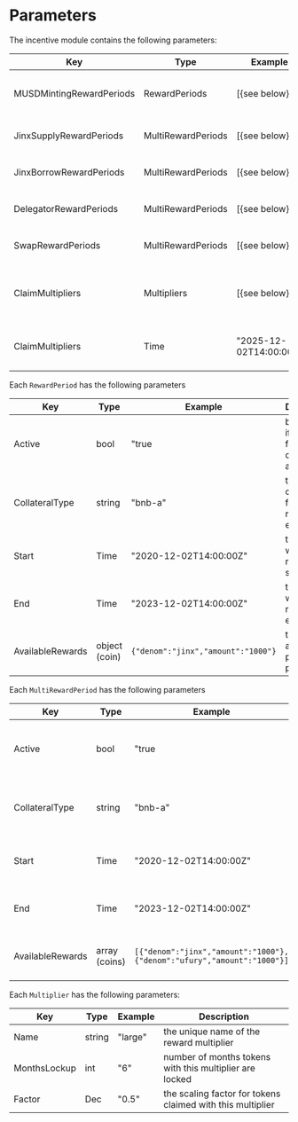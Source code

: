 <!--
order: 5
-->

# Parameters

The incentive module contains the following parameters:

| Key                      | Type               | Example                | Description                                  |
| ------------------------ | ------------------ | ---------------------- | -------------------------------------------- |
| MUSDMintingRewardPeriods | RewardPeriods      | [{see below}]          | MUSD minting reward periods                  |
| JinxSupplyRewardPeriods  | MultiRewardPeriods | [{see below}]          | Jinx supply reward periods                   |
| JinxBorrowRewardPeriods  | MultiRewardPeriods | [{see below}]          | Jinx borrow reward periods                   |
| DelegatorRewardPeriods   | MultiRewardPeriods | [{see below}]          | Delegator reward periods                     |
| SwapRewardPeriods        | MultiRewardPeriods | [{see below}]          | Swap reward periods                          |
| ClaimMultipliers         | Multipliers        | [{see below}]          | Multipliers applied when rewards are claimed |
| ClaimMultipliers         | Time               | "2025-12-02T14:00:00Z" | Time when reward claiming ends               |

Each `RewardPeriod` has the following parameters

| Key              | Type          | Example                            | Description                                           |
| ---------------- | ------------- | ---------------------------------- | ----------------------------------------------------- |
| Active           | bool          | "true                              | boolean for if rewards for this collateral are active |
| CollateralType   | string        | "bnb-a"                            | the collateral for which rewards are eligible         |
| Start            | Time          | "2020-12-02T14:00:00Z"             | the time at which rewards start                       |
| End              | Time          | "2023-12-02T14:00:00Z"             | the time at which rewards end                         |
| AvailableRewards | object (coin) | `{"denom":"jinx","amount":"1000"}` | the rewards available per reward period               |

Each `MultiRewardPeriod` has the following parameters

| Key              | Type          | Example                                                                 | Description                                           |
| ---------------- | ------------- | ----------------------------------------------------------------------- | ----------------------------------------------------- |
| Active           | bool          | "true                                                                   | boolean for if rewards for this collateral are active |
| CollateralType   | string        | "bnb-a"                                                                 | the collateral for which rewards are eligible         |
| Start            | Time          | "2020-12-02T14:00:00Z"                                                  | the time at which rewards start                       |
| End              | Time          | "2023-12-02T14:00:00Z"                                                  | the time at which rewards end                         |
| AvailableRewards | array (coins) | `[{"denom":"jinx","amount":"1000"}, {"denom":"ufury","amount":"1000"}]` | the rewards available per reward period               |

Each `Multiplier` has the following parameters:

| Key          | Type   | Example | Description                                                |
| ------------ | ------ | ------- | ---------------------------------------------------------- |
| Name         | string | "large" | the unique name of the reward multiplier                   |
| MonthsLockup | int    | "6"     | number of months tokens with this multiplier are locked    |
| Factor       | Dec    | "0.5"   | the scaling factor for tokens claimed with this multiplier |
